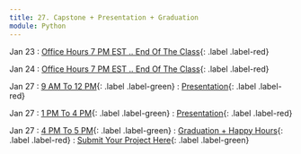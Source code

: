 ```yaml
---
title: 27. Capstone + Presentation + Graduation
module: Python
---
```


Jan 23
: [Office Hours 7 PM EST .. End Of The Class](){: .label .label-red}


Jan 24
: [Office Hours 7 PM EST .. End Of The Class](){: .label .label-red}

Jan 27
: [9 AM To 12 PM](){: .label .label-green}
  : [Presentation](){: .label .label-red}

Jan 27
: [1 PM To 4 PM](){: .label .label-green}
  : [Presentation](){: .label .label-red}

Jan 27
: [4 PM To 5 PM](){: .label .label-green}
: [Graduation + Happy Hours](){: .label .label-red}
  : [Submit Your Project Here](){: .label .label-green}
